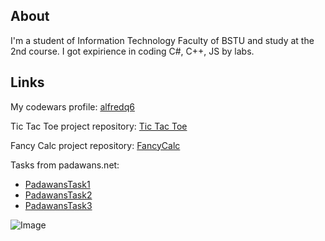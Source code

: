 ## About

I'm a student of Information Technology Faculty of BSTU and study at the 2nd course. I got expirience in coding C#, C++, JS by labs.

## Links

My codewars profile: [alfredq6](https://www.codewars.com/users/alfredq6)

Tic Tac Toe project repository: [Tic Tac Toe](https://github.com/alfredq6/TicTacToe)

Fancy Calc project repository: [FancyCalc](https://github.com/alfredq6/FancyCalc)

Tasks from padawans.net:
  * [PadawansTask1](https://github.com/alfredq6/PadawansTask1)
  * [PadawansTask2](https://github.com/alfredq6/PadawansTask2)
  * [PadawansTask3](https://github.com/alfredq6/PadawansTask3)

![Image](https://ushistory.ru/images/ushistory_images/smile_clip_image001.jpg)
